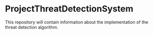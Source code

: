 # ProjectThreatDetectionSystem
This repository will contain information about the implementation of the threat detection algorithm. 
